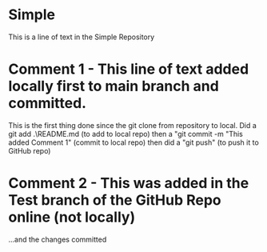 # Simple

This is a line of text in the Simple Repository

# Comment 1 - This line of text added locally first to main branch and committed.
This is the first thing done since the git clone from repository to local.
Did a git add .\README.md (to add to local repo)
then a "git commit -m "This added Comment 1" (commit to local repo)
then did a "git push" (to push it to GitHub repo)

# Comment 2 - This was added in the Test branch of the GitHub Repo online (not locally)
...and the changes committed
